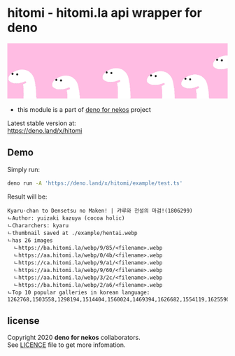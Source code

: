 # hitomi - hitomi.la api wrapper for deno
![banner](docs/banner.png)
* this module is a part of [deno for nekos](https://github.com/deno-nekos) project

Latest stable version at:\
https://deno.land/x/hitomi

## Demo
Simply run:
```sh
deno run -A 'https://deno.land/x/hitomi/example/test.ts'
```

Result will be:
```
Kyaru-chan to Densetsu no Maken! | 캬루와 전설의 마검!(1806299)
ㄴAuthor: yuizaki kazuya (cocoa holic)
ㄴChararchers: kyaru
ㄴthumbnail saved at ./example/hentai.webp
ㄴhas 26 images
  ㄴhttps://ba.hitomi.la/webp/9/85/<filename>.webp
  ㄴhttps://aa.hitomi.la/webp/0/4b/<filename>.webp
  ㄴhttps://ca.hitomi.la/webp/9/a1/<filename>.webp
  ㄴhttps://aa.hitomi.la/webp/9/60/<filename>.webp
  ㄴhttps://aa.hitomi.la/webp/3/2c/<filename>.webp
  ㄴhttps://ba.hitomi.la/webp/2/a6/<filename>.webp
ㄴTop 10 popular galleries in korean language: 1262768,1503558,1298194,1514404,1560024,1469394,1626682,1554119,1625590,1569735
```

## license
Copyright 2020 **deno for nekos** collaborators.\
See [LICENCE](LICENSE) file to get more infomation.
